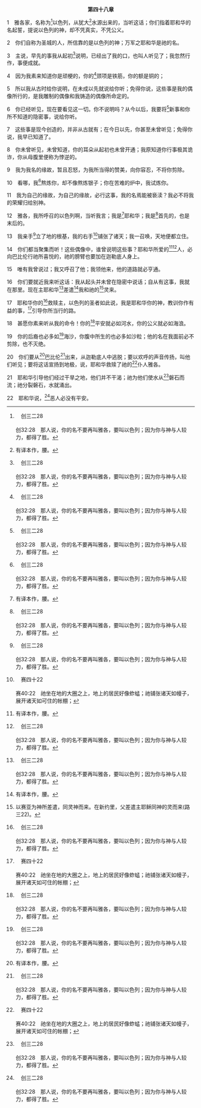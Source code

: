 <p style="text-align:center;font-weight:bold;">第四十八章</p>

1　雅各家，名称为[^a]以色列，从犹大[^1]水源出来的，当听这话；你们指着耶和华的名起誓，提说以色列的神，却不凭真实，不凭公义。

[^1]:有译本作，腰。

[^a]:　创三二28<br><br>创32:28　那人说，你的名不要再叫雅各，要叫以色列；因为你与神与人较力，都得了胜。

2　你们自称为圣城的人，所信靠的是以色列的神；万军之耶和华是祂的名。

3　主说，早先的事我从起初[^a]说明，已经出了我的口，也叫人听见了；我忽然行作，事便成就。

[^a]:　赛四一22；四二9；四三9<br><br>赛41:22　让他们提出，向我们说明将要发生的事；让他们说明先前的是什么事，好叫我们思索，得知事的结局；或者让我们听见将来的事。<br><br>赛42:9　看哪，先前的事已经成就，现在我将新事说明；这些事还未发生，我就说给你们听。<br><br>赛43:9　任凭万国聚集，任凭众民会合；其中谁能将这说明，并将先前的事说给我们听？他们可以带出见证人来，好得称为义，或者他们听见便说，这是真的。

4　因为我素来知道你是顽梗的，你的[^a]颈项是铁筋，你的额是铜的；

[^a]:　出三二9；申三一27；徒七51<br><br>出32:9　耶和华对摩西说，我看这百姓真是硬着颈项的百姓。<br><br>申31:27　因为我知道你们是悖逆的，是硬着颈项的。看哪，我今日还活着与你们同在，你们尚且悖逆耶和华，何况在我死后！<br><br>徒7:51　你们这硬着颈项，心与耳未受割礼的人，时常抗拒圣灵，你们的祖宗怎样，你们也怎样。

5　所以我从古时给你说明，在未成以先就说给你听；免得你说，这些事是我的偶像所行的，是我雕制的偶像和我铸造的偶像所命定的。

6　你已经听见，现在要看见这一切。你不说明吗？从今以后，我要将[^a]新事和你所不知道的隐密事，说给你听。

[^a]:　赛四二9<br><br>赛42:9　看哪，先前的事已经成就，现在我将新事说明；这些事还未发生，我就说给你们听。

7　这些事是现今创造的，并非从古就有；在今日以先，你甚至未曾听见；免得你说，我早已知道了。

8　你未曾听见，未曾知道，你的耳朵从起初也未曾开通；我原知道你行事极其诡诈，你从母腹里便称为悖逆的。

9　我为我名的缘故，暂且忍怒，为我所当得的赞美，向你容忍，不将你剪除。

10　看哪，我[^a]熬炼你，却不像熬炼银子；你在苦难的炉中，我试炼你。

[^a]:　诗六六10<br><br>诗66:10　神啊，你曾试验我们，熬炼我们，如熬炼银子一样。

11　我为自己的缘故，为自己的缘故，必行这事，我的名焉能被亵渎？我必不将我的荣耀归给别神。

12　雅各，我所呼召的以色列啊，当听我言；我是[^1]耶和华；我是[^a]首先的，也是末后的。

[^1]:直译，祂。

[^a]:　赛四一4；四四6；启一17；二二13<br><br>赛41:4　谁行作且成就这事，从起初宣召历代呢？就是我耶和华，我是首先的，也与末后的同在。<br><br>赛44:6　耶和华以色列的王，以色列的救赎主万军之耶和华如此说，我是首先的，我是末后的，除我以外再没有神。<br><br>启1:17　我一看见，就仆倒在祂脚前，像死了一样。祂用右手按着我说，不要惧怕；我是首先的，我是末后的，<br><br>启22:13　我是阿拉法，我是俄梅嘎；我是首先的，我是末后的；我是初，我是终。

13　我亲手[^a]立了地的根基，我的右手[^b]铺张了诸天；我一召唤，天地便都立住。

[^a]:　诗一〇二25<br><br>诗102:25　你起初立了地的根基，诸天也是你手的工作。

[^b]:　赛四十22<br><br>赛40:22　祂坐在地的大圈之上，地上的居民好像蚱蜢；祂铺张诸天如幔子，展开诸天如可住的帐棚；

14　你们都当聚集而听！这些偶像中，谁曾说明这些事？耶和华所爱的[^1][^a]人，必向巴比伦行祂所喜悦的，祂的膀臂也要加在迦勒底人身上。

[^1]:指四四28和四五1的古列，预表基督是耶和华的仆人。神爱以色列，爱祂的国(由耶路撒冷城所表征)，并爱祂的家(由殿所表征。)古列征服巴比伦并释放以色列被掳的人，又嘱咐并扶持以色列重建神的殿和城(拉一)，如此行了神所喜悦的事。因此神爱古列。神用一个外邦王来行祂心所喜悦的，这乃是出于爱。

[^a]:　赛四四28；四五1<br><br>赛44:28　论古列说，他是我的牧人，必成就我所喜悦的一切，就是论到耶路撒冷说，她必被建造，论到圣殿说，她的根基必立稳。<br><br>赛45:1　我耶和华所膏的古列，我紧握他的右手，使列国降伏在他面前；我也要放松列王的腰带，使门户在他面前敞开，使城门不得关闭；我对他如此说，

15　唯有我曾说过；我又呼召了他；我领他来，他的道路就必亨通。

16　你们要就近我来听这话：我从起头并未曾在隐密中说话；自从有这事，我就在那里。现在主耶和华[^a]差遣[^1]我和祂的[^2]灵来。

[^1]:指申言者以赛亚。

[^2]:以赛亚为神所差遣，同灵神而来。在新约里，父差遣主耶稣同神的灵而来(路三22)。

[^a]:　赛六一1；亚二8～9；11<br><br>赛61:1　主耶和华的灵在我身上，因为耶和华膏了我，叫我传好信息给困苦的人；祂差遣我去为伤心的人裹伤，宣扬被掳的得自由，被囚的得开释；<br><br>亚2:8　因为万军之耶和华如此说，在显出荣耀之后，祂差遣我去攻击那掳掠你们的列国；因为那触着你们的，就是触着祂眼中的瞳人。<br><br>亚2:9　我在他们以上抡手，他们就必作那些服事他们之人的掳物；你们便知道万军之耶和华差遣我了。<br><br>亚2:11　那日，必有许多国归附耶和华，作我的子民；我要住在你中间，你就知道万军之耶和华差遣我到你那里去了。

17　耶和华你的[^a]救赎主，以色列的圣者如此说，我是耶和华你的神，教训你作有益的事，[^b]引导你所当行的路。

[^a]:　赛四一14<br><br>赛41:14　你这虫雅各，你们稀少的以色列人，不要害怕；耶和华你的救赎主，以色列的圣者说，我必帮助你。

[^b]:　诗三二8<br><br>诗32:8　我要教导你，指示你当行的路；我要劝戒你，定睛在你身上。

18　甚愿你素来听从我的命令！你的[^a]平安就必如河水，你的公义就必如海浪。

[^a]:　赛六六12<br><br>赛66:12　耶和华如此说，我要使平安延及她，好像江河；使列国的荣耀延及她，如同涨溢的河；你们要从中咂奶；你们必蒙抱在肋旁，摇弄在膝上。

19　你的后裔也必多如[^a]海沙，你腹中所生的也必多如沙粒；他的名在我面前必不剪除，也不灭绝。

[^a]:　创二二17；何一10<br><br>创22:17　论福，我必赐福给你；论繁增，我必使你的后裔繁增，如同天上的星，海边的沙；你的后裔必得着仇敌的城门；<br><br>何1:10　然而以色列的人数必如海沙，不可量，不可数；从前在什么地方对他们说，你们不是我的子民，将来在那里必对他们说，你们是活神的儿子。

20　你们要从[^1]巴比伦[^a]出来，从迦勒底人中逃脱；要以欢呼的声音传扬，叫他们听见；要将这话宣扬到地极，说，耶和华救赎了祂的[^b]仆人雅各。

[^1]:启十七、十八说到巴比伦的两面：宗教的一面，表征罗马天主教；物质的一面，表征罗马城，就是敌基督之国的首都(见启十八2注1)。神的子民需要从巴比伦这两面出来(启十八4)。

[^a]:　赛五二11；耶五十8；五一6；亚二6～7；启十八4<br><br>赛52:11　你们离开，离开吧！要从那里出来！不要沾不洁净的物！要从其中出来！你们扛抬耶和华器皿的人哪，务要洁净你们自己！<br><br>耶50:8　你们要从巴比伦中间逃走，从迦勒底人之地出去，像羊群前面走的公山羊。<br><br>耶51:6　你们要从巴比伦中逃跑，各救自己的性命；不要在她的罪孽中被剪除，因为这是耶和华报仇的时候；祂必向巴比伦施行报应。<br><br>亚2:6　耶和华说，嗨！嗨！你们要从北方之地逃走，因为我曾把你们散布出去，犹如天的四风；这是耶和华说的。<br><br>亚2:7　嗨！与巴比伦女子同住的锡安民哪，你们要逃走！<br><br>启18:4　我又听见从天上另有声音说，我的民，你们要从那城出来，免得有分于她的罪，受她所受的灾害。

[^b]:　赛四一8<br><br>赛41:8　唯你以色列我的仆人，雅各我所拣选的，我朋友亚伯拉罕的后裔；

21　耶和华引导他们经过干旱之地，他们并不干渴；祂为他们使水从[^a]磐石而流；祂分裂磐石，水就涌出。

[^a]:　出十七6；民二十11；尼九15；诗七八15；一〇五41<br><br>出17:6　我必在何烈的磐石那里，站在你面前；你要击打磐石，就必有水从磐石流出来，使百姓可以喝。摩西就在以色列的长老眼前这样行了。<br><br>民20:11　摩西举手，用杖击打磐石两下，就有许多水流出来，会众和他们的牲畜都喝了。<br><br>尼9:15　你从天上赐下粮食充他们的饥，从磐石使水流出解他们的渴；又叫他们进去得你起誓赐给他们的地。<br><br>诗78:15　祂在旷野裂开磐石，多多地给他们水喝，如从深渊而出。<br><br>诗105:41　祂打开磐石，水就涌出；在干旱之处，水流成河。

22　耶和华说，[^a]恶人必没有平安。

[^a]:　赛五七21<br><br>赛57:21　我的神说，恶人必没有平安。


